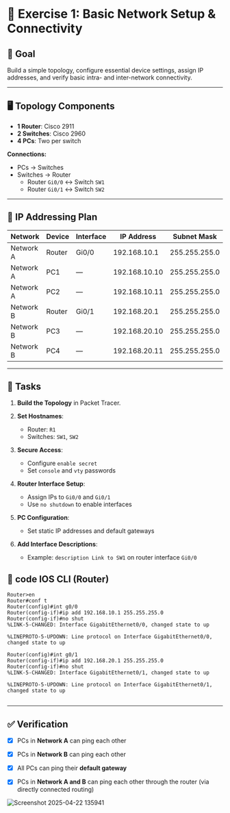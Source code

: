 
# 🧪 Exercise 1: Basic Network Setup & Connectivity

## 🎯 Goal  
Build a simple topology, configure essential device settings, assign IP addresses, and verify basic intra- and inter-network connectivity.

---

## 🖥️ Topology Components

- **1 Router**: Cisco 2911  
- **2 Switches**: Cisco 2960  
- **4 PCs**: Two per switch  

**Connections:**  
- PCs → Switches  
- Switches → Router  
  - Router `Gi0/0` ↔ Switch `SW1`  
  - Router `Gi0/1` ↔ Switch `SW2`  

---

## 🧾 IP Addressing Plan

| Network    | Device | Interface | IP Address         | Subnet Mask       | Gateway        |
|------------|--------|-----------|--------------------|-------------------|----------------|
| Network A  | Router | Gi0/0     | 192.168.10.1       | 255.255.255.0     | —              |
| Network A  | PC1    | —         | 192.168.10.10      | 255.255.255.0     | 192.168.10.1   |
| Network A  | PC2    | —         | 192.168.10.11      | 255.255.255.0     | 192.168.10.1   |
| Network B  | Router | Gi0/1     | 192.168.20.1       | 255.255.255.0     | —              |
| Network B  | PC3    | —         | 192.168.20.10      | 255.255.255.0     | 192.168.20.1   |
| Network B  | PC4    | —         | 192.168.20.11      | 255.255.255.0     | 192.168.20.1   |

---

## 📝 Tasks

1. **Build the Topology** in Packet Tracer.

2. **Set Hostnames**:
   - Router: `R1`
   - Switches: `SW1`, `SW2`

3. **Secure Access**:
   - Configure `enable secret`
   - Set `console` and `vty` passwords

4. **Router Interface Setup**:
   - Assign IPs to `Gi0/0` and `Gi0/1`
   - Use `no shutdown` to enable interfaces

5. **PC Configuration**:
   - Set static IP addresses and default gateways

6. **Add Interface Descriptions**:
   - Example: `description Link to SW1` on router interface `Gi0/0`
  
## 📝 code IOS CLI (Router)

``` IOS
Router>en
Router#conf t
Router(config)#int g0/0
Router(config-if)#ip add 192.168.10.1 255.255.255.0
Router(config-if)#no shut
%LINK-5-CHANGED: Interface GigabitEthernet0/0, changed state to up

%LINEPROTO-5-UPDOWN: Line protocol on Interface GigabitEthernet0/0, changed state to up

Router(config)#int g0/1
Router(config-if)#ip add 192.168.20.1 255.255.255.0
Router(config-if)#no shut
%LINK-5-CHANGED: Interface GigabitEthernet0/1, changed state to up

%LINEPROTO-5-UPDOWN: Line protocol on Interface GigabitEthernet0/1, changed state to up


```

---

## ✅ Verification

- [x] PCs in **Network A** can ping each other  
- [x] PCs in **Network B** can ping each other  
- [x] All PCs can ping their **default gateway**  
- [x] PCs in **Network A and B** can ping each other through the router (via directly connected routing)  


![Screenshot 2025-04-22 135941](https://github.com/user-attachments/assets/3234e0e8-ad5a-4506-8234-2dd47ae17d81)

